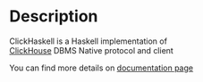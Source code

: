 # Description

ClickHaskell is a Haskell implementation of\
[ClickHouse](https://clickhouse.com/) DBMS Native protocol and client

You can find more details on [documentation page](https://kovalevdima.github.io/ClickHaskell/)
